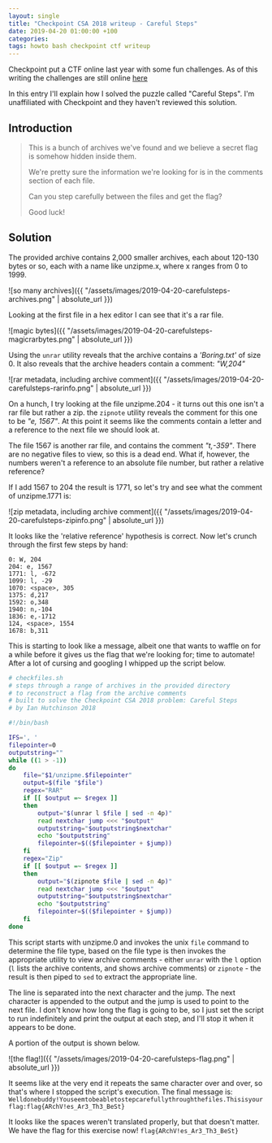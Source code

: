 ```yaml
---
layout: single
title: "Checkpoint CSA 2018 writeup - Careful Steps"
date: 2019-04-20 01:00:00 +100
categories:
tags: howto bash checkpoint ctf writeup
---
```

Checkpoint put a CTF online last year with some fun challenges. As of this writing the challenges are still online [here](https://csa.checkpoint.com/index.php?page=chmain)

In this entry I'll explain how I solved the puzzle called "Careful Steps". I'm unaffiliated with Checkpoint and they haven't reviewed this solution.



## Introduction

>This is a bunch of archives we've found and we believe a secret flag is somehow hidden inside them.
>
>We're pretty sure the information we're looking for is in the comments section of each file.
>
>Can you step carefully between the files and get the flag?
>
>Good luck!
>



## Solution
The provided archive contains 2,000 smaller archives, each about 120-130 bytes or so, each with a name like unzipme.x, where x ranges from 0 to 1999.

![so many archives]({{ "/assets/images/2019-04-20-carefulsteps-archives.png" | absolute_url }})

Looking at the first file in a hex editor I can see that it's a rar file. 

![magic bytes]({{ "/assets/images/2019-04-20-carefulsteps-magicrarbytes.png" | absolute_url }})

Using the `unrar` utility reveals that the archive contains a *'Boring.txt'* of size 0. It also reveals that the archive headers contain a comment: *"W,204"*

![rar metadata, including archive comment]({{ "/assets/images/2019-04-20-carefulsteps-rarinfo.png" | absolute_url }})

On a hunch, I try looking at the file unzipme.204 - it turns out this one isn't a rar file but rather a zip. the `zipnote` utility reveals the comment for this one to be *"e, 1567"*. At this point it seems like the comments contain a letter and a reference to the next file we should look at.

The file 1567 is another rar file, and contains the comment *"t,-359"*. There are no negative files to view, so this is a dead end. What if, however, the numbers weren't a reference to an absolute file number, but rather a relative reference?

If I add 1567 to 204 the result is 1771, so let's try and see what the comment of unzipme.1771 is:

![zip metadata, including archive comment]({{ "/assets/images/2019-04-20-carefulsteps-zipinfo.png" | absolute_url }})

It looks like the 'relative reference' hypothesis is correct. Now let's crunch through the first few steps by hand:

```
0: W, 204
204: e, 1567
1771: l, -672
1099: l, -29
1070: <space>, 305
1375: d,217
1592: o,348
1940: n,-104
1836: e,-1712
124, <space>, 1554
1678: b,311
```

This is starting to look like a message, albeit one that wants to waffle on for a while before it gives us the flag that we're looking for; time to automate! After a lot of cursing and googling I whipped up the script below.



```bash
# checkfiles.sh
# steps through a range of archives in the provided directory
# to reconstruct a flag from the archive comments
# built to solve the Checkpoint CSA 2018 problem: Careful Steps
# by Ian Hutchinson 2018

#!/bin/bash

IFS=', '
filepointer=0
outputstring=""
while ((1 > -1))
do
	file="$1/unzipme.$filepointer"
	output=$(file "$file")
	regex="RAR"
	if [[ $output =~ $regex ]]
	then
		output="$(unrar l $file | sed -n 4p)"
		read nextchar jump <<< "$output"
		outputstring="$outputstring$nextchar"
		echo "$outputstring"
		filepointer=$(($filepointer + $jump))
	fi
	regex="Zip"
	if [[ $output =~ $regex ]]
	then
		output="$(zipnote $file | sed -n 4p)"
		read nextchar jump <<< "$output"
		outputstring="$outputstring$nextchar"
		echo "$outputstring"
		filepointer=$(($filepointer + $jump))
	fi	
done

```

This script starts with unzipme.0 and invokes the unix `file` command to determine the file type, based on the file type is then invokes the appropriate utility to view archive comments - either `unrar` with the `l` option (`l` lists the archive contents, and shows archive comments) or `zipnote` - the result is then piped to `sed` to extract the appropriate line.

The line is separated into the next character and the jump. The next character is appended to the output and the jump is used to point to the next file. I don't know how long the flag is going to be, so I just set the script to run indefinitely and print the output at each step, and I'll stop it when it appears to be done.

A portion of the output is shown below.

![the flag!]({{ "/assets/images/2019-04-20-carefulsteps-flag.png" | absolute_url }})

It seems like at the very end it repeats the same character over and over, so that's where I stopped the script's execution. The final message is:
`Welldonebuddy!Youseemtobeabletostepcarefullythroughthefiles.Thisisyourflag:flag{ARchV!es_Ar3_Th3_BeSt}`

It looks like the spaces weren't translated properly, but that doesn't matter. We have the flag for this exercise now!
`flag{ARchV!es_Ar3_Th3_BeSt}`